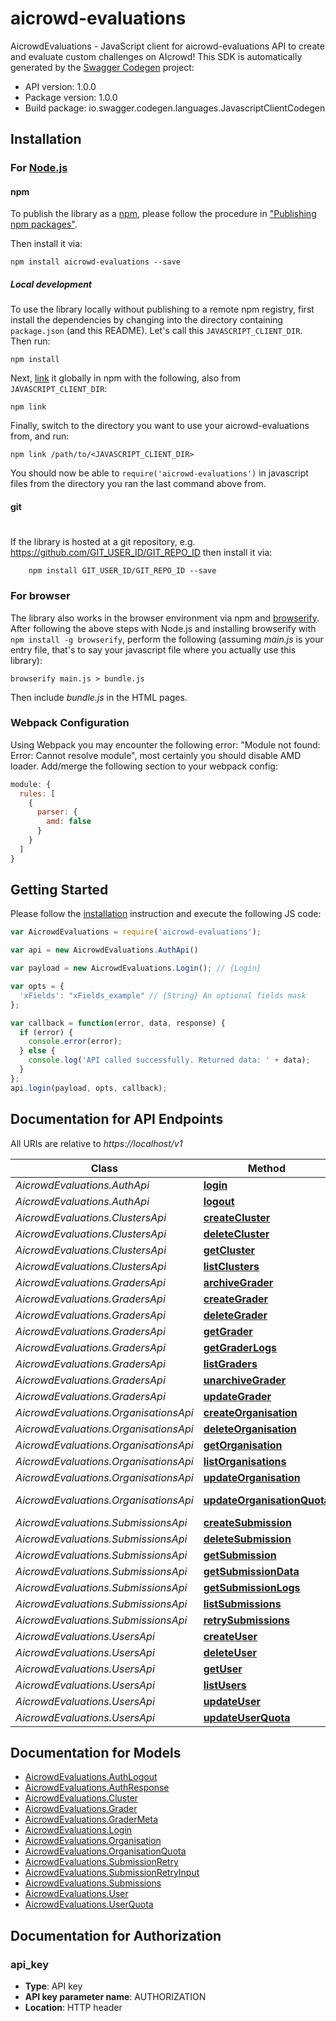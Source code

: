 # aicrowd-evaluations

AicrowdEvaluations - JavaScript client for aicrowd-evaluations
API to create and evaluate custom challenges on AIcrowd!
This SDK is automatically generated by the [Swagger Codegen](https://github.com/swagger-api/swagger-codegen) project:

- API version: 1.0.0
- Package version: 1.0.0
- Build package: io.swagger.codegen.languages.JavascriptClientCodegen

## Installation

### For [Node.js](https://nodejs.org/)

#### npm

To publish the library as a [npm](https://www.npmjs.com/),
please follow the procedure in ["Publishing npm packages"](https://docs.npmjs.com/getting-started/publishing-npm-packages).

Then install it via:

```shell
npm install aicrowd-evaluations --save
```

##### Local development

To use the library locally without publishing to a remote npm registry, first install the dependencies by changing 
into the directory containing `package.json` (and this README). Let's call this `JAVASCRIPT_CLIENT_DIR`. Then run:

```shell
npm install
```

Next, [link](https://docs.npmjs.com/cli/link) it globally in npm with the following, also from `JAVASCRIPT_CLIENT_DIR`:

```shell
npm link
```

Finally, switch to the directory you want to use your aicrowd-evaluations from, and run:

```shell
npm link /path/to/<JAVASCRIPT_CLIENT_DIR>
```

You should now be able to `require('aicrowd-evaluations')` in javascript files from the directory you ran the last 
command above from.

#### git
#
If the library is hosted at a git repository, e.g.
https://github.com/GIT_USER_ID/GIT_REPO_ID
then install it via:

```shell
    npm install GIT_USER_ID/GIT_REPO_ID --save
```

### For browser

The library also works in the browser environment via npm and [browserify](http://browserify.org/). After following
the above steps with Node.js and installing browserify with `npm install -g browserify`,
perform the following (assuming *main.js* is your entry file, that's to say your javascript file where you actually 
use this library):

```shell
browserify main.js > bundle.js
```

Then include *bundle.js* in the HTML pages.

### Webpack Configuration

Using Webpack you may encounter the following error: "Module not found: Error:
Cannot resolve module", most certainly you should disable AMD loader. Add/merge
the following section to your webpack config:

```javascript
module: {
  rules: [
    {
      parser: {
        amd: false
      }
    }
  ]
}
```

## Getting Started

Please follow the [installation](#installation) instruction and execute the following JS code:

```javascript
var AicrowdEvaluations = require('aicrowd-evaluations');

var api = new AicrowdEvaluations.AuthApi()

var payload = new AicrowdEvaluations.Login(); // {Login} 

var opts = { 
  'xFields': "xFields_example" // {String} An optional fields mask
};

var callback = function(error, data, response) {
  if (error) {
    console.error(error);
  } else {
    console.log('API called successfully. Returned data: ' + data);
  }
};
api.login(payload, opts, callback);

```

## Documentation for API Endpoints

All URIs are relative to *https://localhost/v1*

Class | Method | HTTP request | Description
------------ | ------------- | ------------- | -------------
*AicrowdEvaluations.AuthApi* | [**login**](docs/AuthApi.md#login) | **POST** /auth/login | 
*AicrowdEvaluations.AuthApi* | [**logout**](docs/AuthApi.md#logout) | **POST** /auth/logout | 
*AicrowdEvaluations.ClustersApi* | [**createCluster**](docs/ClustersApi.md#createCluster) | **POST** /clusters/ | 
*AicrowdEvaluations.ClustersApi* | [**deleteCluster**](docs/ClustersApi.md#deleteCluster) | **DELETE** /clusters/{cluster_id} | 
*AicrowdEvaluations.ClustersApi* | [**getCluster**](docs/ClustersApi.md#getCluster) | **GET** /clusters/{cluster_id} | 
*AicrowdEvaluations.ClustersApi* | [**listClusters**](docs/ClustersApi.md#listClusters) | **GET** /clusters/ | 
*AicrowdEvaluations.GradersApi* | [**archiveGrader**](docs/GradersApi.md#archiveGrader) | **POST** /graders/{grader_id}/archive | 
*AicrowdEvaluations.GradersApi* | [**createGrader**](docs/GradersApi.md#createGrader) | **POST** /graders/ | 
*AicrowdEvaluations.GradersApi* | [**deleteGrader**](docs/GradersApi.md#deleteGrader) | **DELETE** /graders/{grader_id} | 
*AicrowdEvaluations.GradersApi* | [**getGrader**](docs/GradersApi.md#getGrader) | **GET** /graders/{grader_id} | 
*AicrowdEvaluations.GradersApi* | [**getGraderLogs**](docs/GradersApi.md#getGraderLogs) | **GET** /graders/{grader_id}/logs | 
*AicrowdEvaluations.GradersApi* | [**listGraders**](docs/GradersApi.md#listGraders) | **GET** /graders/ | 
*AicrowdEvaluations.GradersApi* | [**unarchiveGrader**](docs/GradersApi.md#unarchiveGrader) | **POST** /graders/{grader_id}/unarchive | 
*AicrowdEvaluations.GradersApi* | [**updateGrader**](docs/GradersApi.md#updateGrader) | **PATCH** /graders/{grader_id} | 
*AicrowdEvaluations.OrganisationsApi* | [**createOrganisation**](docs/OrganisationsApi.md#createOrganisation) | **POST** /organisations/ | 
*AicrowdEvaluations.OrganisationsApi* | [**deleteOrganisation**](docs/OrganisationsApi.md#deleteOrganisation) | **DELETE** /organisations/{organisation_id} | 
*AicrowdEvaluations.OrganisationsApi* | [**getOrganisation**](docs/OrganisationsApi.md#getOrganisation) | **GET** /organisations/{organisation_id} | 
*AicrowdEvaluations.OrganisationsApi* | [**listOrganisations**](docs/OrganisationsApi.md#listOrganisations) | **GET** /organisations/ | 
*AicrowdEvaluations.OrganisationsApi* | [**updateOrganisation**](docs/OrganisationsApi.md#updateOrganisation) | **PUT** /organisations/{organisation_id} | 
*AicrowdEvaluations.OrganisationsApi* | [**updateOrganisationQuota**](docs/OrganisationsApi.md#updateOrganisationQuota) | **PUT** /organisations/{organisation_id}/addquota | 
*AicrowdEvaluations.SubmissionsApi* | [**createSubmission**](docs/SubmissionsApi.md#createSubmission) | **POST** /submissions/ | 
*AicrowdEvaluations.SubmissionsApi* | [**deleteSubmission**](docs/SubmissionsApi.md#deleteSubmission) | **DELETE** /submissions/{submission_id} | 
*AicrowdEvaluations.SubmissionsApi* | [**getSubmission**](docs/SubmissionsApi.md#getSubmission) | **GET** /submissions/{submission_id} | 
*AicrowdEvaluations.SubmissionsApi* | [**getSubmissionData**](docs/SubmissionsApi.md#getSubmissionData) | **GET** /submissions/{submission_id}/data | 
*AicrowdEvaluations.SubmissionsApi* | [**getSubmissionLogs**](docs/SubmissionsApi.md#getSubmissionLogs) | **GET** /submissions/{submission_id}/logs | 
*AicrowdEvaluations.SubmissionsApi* | [**listSubmissions**](docs/SubmissionsApi.md#listSubmissions) | **GET** /submissions/ | 
*AicrowdEvaluations.SubmissionsApi* | [**retrySubmissions**](docs/SubmissionsApi.md#retrySubmissions) | **POST** /submissions/retry | 
*AicrowdEvaluations.UsersApi* | [**createUser**](docs/UsersApi.md#createUser) | **POST** /users/ | 
*AicrowdEvaluations.UsersApi* | [**deleteUser**](docs/UsersApi.md#deleteUser) | **DELETE** /users/{user_id} | 
*AicrowdEvaluations.UsersApi* | [**getUser**](docs/UsersApi.md#getUser) | **GET** /users/{user_id} | 
*AicrowdEvaluations.UsersApi* | [**listUsers**](docs/UsersApi.md#listUsers) | **GET** /users/ | 
*AicrowdEvaluations.UsersApi* | [**updateUser**](docs/UsersApi.md#updateUser) | **PUT** /users/{user_id} | 
*AicrowdEvaluations.UsersApi* | [**updateUserQuota**](docs/UsersApi.md#updateUserQuota) | **PUT** /users/{user_id}/addquota | 


## Documentation for Models

 - [AicrowdEvaluations.AuthLogout](docs/AuthLogout.md)
 - [AicrowdEvaluations.AuthResponse](docs/AuthResponse.md)
 - [AicrowdEvaluations.Cluster](docs/Cluster.md)
 - [AicrowdEvaluations.Grader](docs/Grader.md)
 - [AicrowdEvaluations.GraderMeta](docs/GraderMeta.md)
 - [AicrowdEvaluations.Login](docs/Login.md)
 - [AicrowdEvaluations.Organisation](docs/Organisation.md)
 - [AicrowdEvaluations.OrganisationQuota](docs/OrganisationQuota.md)
 - [AicrowdEvaluations.SubmissionRetry](docs/SubmissionRetry.md)
 - [AicrowdEvaluations.SubmissionRetryInput](docs/SubmissionRetryInput.md)
 - [AicrowdEvaluations.Submissions](docs/Submissions.md)
 - [AicrowdEvaluations.User](docs/User.md)
 - [AicrowdEvaluations.UserQuota](docs/UserQuota.md)


## Documentation for Authorization


### api_key

- **Type**: API key
- **API key parameter name**: AUTHORIZATION
- **Location**: HTTP header

